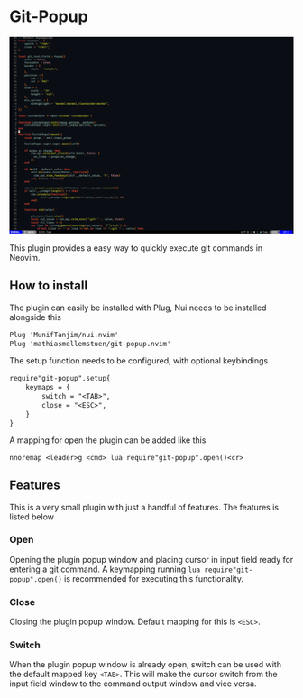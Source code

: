 # Git-Popup

![](https://github.com/mathiasmellemstuen/git-popup/blob/main/resources/demo.gif)

This plugin provides a easy way to quickly execute git commands in Neovim.

## How to install
The plugin can easily be installed with Plug, Nui needs to be installed alongside this
```
Plug 'MunifTanjim/nui.nvim'
Plug 'mathiasmellemstuen/git-popup.nvim'
```
The setup function needs to be configured, with optional keybindings
```
require"git-popup".setup{
	keymaps = {
		switch = "<TAB>",
		close = "<ESC>",
	}
}
```
A mapping for open the plugin can be added like this
```
nnoremap <leader>g <cmd> lua require"git-popup".open()<cr>
```

## Features
This is a very small plugin with just a handful of features. The features is listed below
### Open
Opening the plugin popup window and placing cursor in input field ready for entering a git command. A keymapping running `lua require"git-popup".open()` is recommended for executing this functionality. 
### Close
Closing the plugin popup window. Default mapping for this is `<ESC>`. 
### Switch
When the plugin popup window is already open, switch can be used with the default mapped key `<TAB>`. This will make the cursor switch from the input field window to the command output window and vice versa. 
